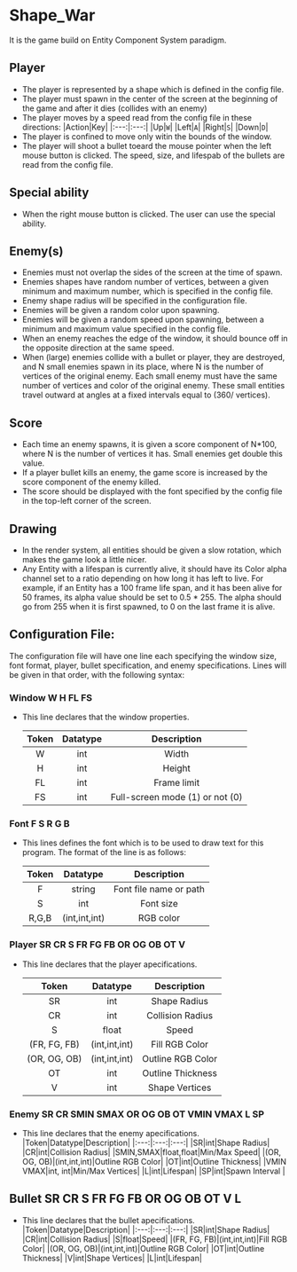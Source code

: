 # Shape_War
It is the game build on Entity Component System paradigm.

## Player
- The player is represented by a shape which is defined in the config file.
- The player must spawn in the center of the screen at the beginning of the game and after it dies (collides with an enemy)
- The player moves by a speed read from the config file in these directions:
    |Action|Key|
    |:---:|:---:|
    |Up|`W`|
    |Left|`A`|
    |Right|`S`|
    |Down|`D`|
- The player is confined to move only witin the bounds of the window.
- The player will shoot a bullet toeard the mouse pointer when the left mouse button is clicked. The speed, size, and lifespab of the bullets are read from the config file.

## Special ability
- When the right mouse button is clicked. The user can use the special ability.

## Enemy(s) 
- Enemies must not overlap the sides of the screen at the time of spawn.
- Enemies shapes have random number of vertices, between a given minimum and maximum number, which is specified in the config file.
- Enemy shape radius will be specified in the configuration file.
- Enemies will be given a random color upon spawning.
- Enemies will be given a random speed upon spawning, between a minimum and maximum value specified in the config file.
- When an enemy reaches the edge of the window, it should bounce off in the opposite direction at the same speed.
- When (large) enemies collide with a bullet or player, they are destroyed, and N small enemies spawn in its place, where N is the number of vertices of the original enemy. Each small enemy must have the same number of vertices and color of the original enemy. These small entities travel outward at angles at a fixed intervals equal to (360/ vertices).

## Score
- Each time an enemy spawns, it is given a score component of N*100, where N is the number of vertices it has. Small enemies get double this value.
- If a player bullet kills an enemy, the game score is increased by the score component of the enemy killed.
- The score should be displayed with the font specified by the config file in the top-left corner of the screen.

## Drawing
- In the render system, all entities should be given a slow rotation, which makes the game look a little nicer.
- Any Entity with a lifespan is currently alive, it should have its Color alpha channel set to a ratio depending on how long it has left to live. For example, if an Entity has a 100 frame life span, and it has been alive for 50 frames, its alpha value should be set to 0.5 * 255. The alpha should go from 255 when it is first spawned, to 0 on the last frame it is alive.

## Configuration File:

The configuration file will have one line each specifying the window size, font format, player, bullet specification, and enemy specifications. Lines will be given in that order, with the following syntax:

### Window W H FL FS
- This line declares that the window properties.

    |Token|Datatype|Description|
    |:---:|:---:|:---:|
    |W|int|Width|
    |H|int|Height|
    |FL|int|Frame limit|
    |FS|int|Full-screen mode (1) or not (0)|

### Font F S R G B
- This lines defines the font which is to be used to draw text for this program. The format of the line is as follows:

    |Token|Datatype|Description|
    |:---:|:---:|:---:|
    |F|string|Font file name or path|
    |S|int|Font size|
    |R,G,B|(int,int,int)|RGB color|

### Player SR CR S FR FG FB OR OG OB OT V

- This line declares that the player apecifications.

    |Token|Datatype|Description|
    |:---:|:---:|:---:|
    |SR|int|Shape Radius|
    |CR|int|Collision Radius|
    |S|float|Speed|
    |(FR, FG, FB)|(int,int,int)|Fill RGB Color|
    |(OR, OG, OB)|(int,int,int)|Outline RGB Color|
    |OT|int|Outline Thickness|
    |V|int|Shape Vertices|

### Enemy SR CR SMIN SMAX OR OG OB OT VMIN VMAX L SP
- This line declares that the enemy apecifications.
    |Token|Datatype|Description|
    |:---:|:---:|:---:|
    |SR|int|Shape Radius|
    |CR|int|Collision Radius|
    |SMIN,SMAX|float,float|Min/Max Speed|
    |(OR, OG, OB)|(int,int,int)|Outline RGB Color|
    |OT|int|Outline Thickness|
    |VMIN VMAX|int, int|Min/Max Vertices|
    |L|int|Lifespan|
    |SP|int|Spawn Interval |


## Bullet SR CR S FR FG FB OR OG OB OT V L
- This line declares that the bullet apecifications.
    |Token|Datatype|Description|
    |:---:|:---:|:---:|
    |SR|int|Shape Radius|
    |CR|int|Collision Radius|
    |S|float|Speed|
    |(FR, FG, FB)|(int,int,int)|Fill RGB Color|
    |(OR, OG, OB)|(int,int,int)|Outline RGB Color|
    |OT|int|Outline Thickness|
    |V|int|Shape Vertices|
    |L|int|Lifespan|
